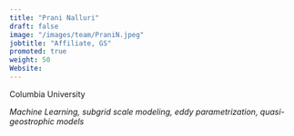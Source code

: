 ```yaml
---
title: "Prani Nalluri"
draft: false
image: "/images/team/PraniN.jpeg"
jobtitle: "Affiliate, GS"
promoted: true
weight: 50
Website:
---
```



Columbia University

*Machine Learning, subgrid scale modeling, eddy parametrization, quasi-geostrophic models*
